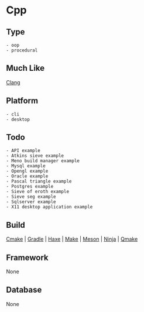 # Cpp

## Type
	- oop
	- procedural
## Much Like
[Clang](CLANG.md)
## Platform
	- cli
	- desktop
## Todo
	- API example
	- Atkins sieve example
	- Meno build manager example
	- Mysql example
	- Opengl example
	- Oracle example
	- Pascal triangle example
	- Postgres example
	- Sieve of eroth example
	- Sieve seg example
	- Sqlserver example
	- X11 desktop application example
## Build
[Cmake](https://github.com/bearddan2000?tab=repositories&q=cpp+cmake&type=&language=&sort=) | [Gradle](https://github.com/bearddan2000?tab=repositories&q=cpp+gradle&type=&language=&sort=) | [Haxe](https://github.com/bearddan2000?tab=repositories&q=cpp+haxe&type=&language=&sort=) | [Make](https://github.com/bearddan2000?tab=repositories&q=cpp+make&type=&language=&sort=) | [Meson](https://github.com/bearddan2000?tab=repositories&q=cpp+meson&type=&language=&sort=) | [Ninja](https://github.com/bearddan2000?tab=repositories&q=cpp+ninja&type=&language=&sort=) | [Qmake](https://github.com/bearddan2000?tab=repositories&q=cpp+qmake&type=&language=&sort=)
## Framework
None
## Database
None